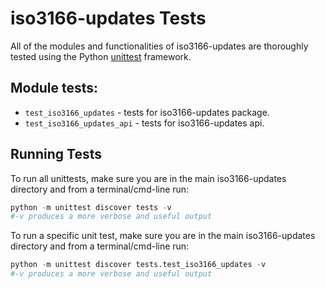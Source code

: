 # iso3166-updates Tests <a name="TOP"></a>

All of the modules and functionalities of iso3166-updates are thoroughly tested using the Python [unittest][unittest] framework.
## Module tests:

* `test_iso3166_updates` - tests for iso3166-updates package.
* `test_iso3166_updates_api` - tests for iso3166-updates api.

## Running Tests

To run all unittests, make sure you are in the main iso3166-updates directory and from a terminal/cmd-line run:
```python
python -m unittest discover tests -v
#-v produces a more verbose and useful output
```

To run a specific unit test, make sure you are in the main iso3166-updates directory and from a terminal/cmd-line run:
```python
python -m unittest discover tests.test_iso3166_updates -v
#-v produces a more verbose and useful output
```

[unittest]: https://docs.python.org/3/library/unittest.html



